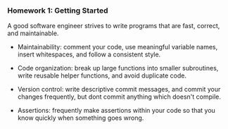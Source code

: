 ### Homework 1: Getting Started

A good software engineer strives to write programs that are fast, correct, and maintainable.

* Maintainability: comment your code, use meaningful variable names, insert whitespaces,
  and follow a consistent style.

* Code organization: break up large functions into smaller subroutines, write reusable
  helper functions, and avoid duplicate code.

* Version control: write descriptive commit messages, and commit your changes frequently,
  but dont commit anything which doesn't compile.

* Assertions: frequently make assertions within your code so that you know quickly when
  something goes wrong.


